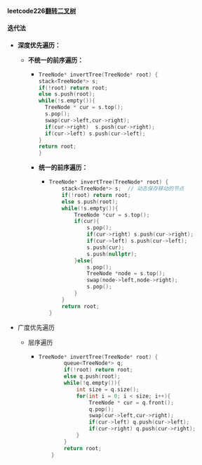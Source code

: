 #### leetcode226[翻转二叉树](https://leetcode.cn/problems/invert-binary-tree/)

#### **迭代法**

- **深度优先遍历：**

  - **不统一的前序遍历：**

    - ```c++
      TreeNode* invertTree(TreeNode* root) {
      stack<TreeNode*> s;
      if(!root) return root;
      else s.push(root);
      while(!s.empty()){
        TreeNode * cur = s.top();
        s.pop();
        swap(cur->left,cur->right);
        if(cur->right)  s.push(cur->right);
        if(cur->left) s.push(cur->left);
      }
      return root;
      }
  
  
    - **统一的前序遍历：**
  
  
      - ```c++
        TreeNode* invertTree(TreeNode* root) {
            stack<TreeNode*> s;  // 动态保存移动的节点
            if(!root) return root;  
            else s.push(root);
            while(!s.empty()){
                TreeNode *cur = s.top();
                if(cur){
                    s.pop();
                    if(cur->right) s.push(cur->right);
                    if(cur->left) s.push(cur->left);
                    s.push(cur);
                    s.push(nullptr);
                }else{
                    s.pop();
                    TreeNode *node = s.top();
                    swap(node->left,node->right);
                    s.pop();
                }
            }
            return root;
        }
        ```
  
- 广度优先遍历

  - 层序遍历

    - ```c++
      TreeNode* invertTree(TreeNode* root) {
              queue<TreeNode*> q;
              if(!root) return root;
              else q.push(root);
              while(!q.empty()){
                  int size = q.size();
                  for(int i = 0; i < size; i++){
                      TreeNode * cur = q.front();
                      q.pop();
                      swap(cur->left,cur->right);
                      if(cur->left) q.push(cur->left);
                      if(cur->right) q.push(cur->right);
                  }
              }
              return root;
          }
      ```

      
